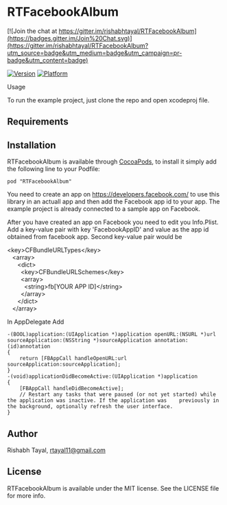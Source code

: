 # RTFacebookAlbum

[![Join the chat at https://gitter.im/rishabhtayal/RTFacebookAlbum](https://badges.gitter.im/Join%20Chat.svg)](https://gitter.im/rishabhtayal/RTFacebookAlbum?utm_source=badge&utm_medium=badge&utm_campaign=pr-badge&utm_content=badge)

[![Version](http://cocoapod-badges.herokuapp.com/v/RTFacebookAlbum/badge.png)](http://cocoadocs.org/docsets/RTFacebookAlbum)
[![Platform](http://cocoapod-badges.herokuapp.com/p/RTFacebookAlbum/badge.png)](http://cocoadocs.org/docsets/RTFacebookAlbum)

Usage



To run the example project, just clone the repo and open xcodeproj file.

## Requirements

## Installation

RTFacebookAlbum is available through [CocoaPods](http://cocoapods.org), to install
it simply add the following line to your Podfile:

    pod "RTFacebookAlbum"

You need to create an app on https://developers.facebook.com/ to use this library in an actuall app and then add the Facebook app id to your app. The example project is already connected to a sample app on Facebook.

After you have created an app on Facebook you need to edit you Info.Plist. Add a key-value pair with key 'FacebookAppID' and value as the app id obtained from facebook app. Second key-value pair would be

\<key>CFBundleURLTypes\</key><br>
&nbsp;&nbsp;&nbsp;\<array><br>
&nbsp;&nbsp;&nbsp;&nbsp;&nbsp;&nbsp;\<dict><br>
&nbsp;&nbsp;&nbsp;&nbsp;&nbsp;&nbsp;&nbsp;&nbsp;\<key>CFBundleURLSchemes\</key><br>
&nbsp;&nbsp;&nbsp;&nbsp;&nbsp;&nbsp;&nbsp;&nbsp;\<array><br>
&nbsp;&nbsp;&nbsp;&nbsp;&nbsp;&nbsp;&nbsp;&nbsp;&nbsp;&nbsp;\<string>fb[YOUR APP ID]\</string><br>
&nbsp;&nbsp;&nbsp;&nbsp;&nbsp;&nbsp;&nbsp;&nbsp;\</array><br>
&nbsp;&nbsp;&nbsp;&nbsp;&nbsp;&nbsp;\</dict><br>
&nbsp;&nbsp;&nbsp;\</array><br>

In AppDelegate Add



    -(BOOL)application:(UIApplication *)application openURL:(NSURL *)url sourceApplication:(NSString *)sourceApplication annotation:(id)annotation
    {
        return [FBAppCall handleOpenURL:url sourceApplication:sourceApplication];
    }
    -(void)applicationDidBecomeActive:(UIApplication *)application
    {
        [FBAppCall handleDidBecomeActive];
        // Restart any tasks that were paused (or not yet started) while the application was inactive. If the application was    previously in the background, optionally refresh the user interface.
    }

## Author

Rishabh Tayal, rtayal11@gmail.com

## License

RTFacebookAlbum is available under the MIT license. See the LICENSE file for more info.

